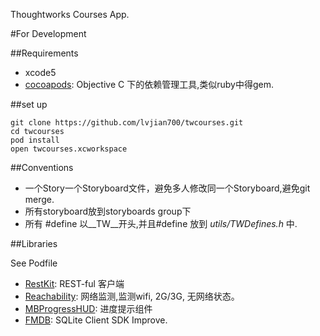 Thoughtworks Courses App.

#For Development

##Requirements

* xcode5 
* [cocoapods](http://beta.cocoapods.org/?q=MBpro): Objective C 下的依赖管理工具,类似ruby中得gem. 

##set up

	git clone https://github.com/lvjian700/twcourses.git
	cd twcourses
	pod install
	open twcourses.xcworkspace

##Conventions

* 一个Story一个Storyboard文件，避免多人修改同一个Storyboard,避免git merge. 
* 所有storyboard放到storyboards group下
* 所有 #define 以__TW__开头,并且#define 放到 _utils/TWDefines.h_ 中.


##Libraries

See Podfile

* [RestKit](https://github.com/RestKit/RestKit): REST-ful 客户端
* [Reachability](https://github.com/tonymillion/Reachability): 网络监测,监测wifi, 2G/3G, 无网络状态。 
* [MBProgressHUD](https://github.com/jdg/MBProgressHUD): 进度提示组件
* [FMDB](https://github.com/ccgus/fmdb): SQLite Client SDK Improve.

